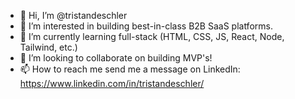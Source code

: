 - 👋 Hi, I’m @tristandeschler
- 👀 I’m interested in building best-in-class B2B SaaS platforms.
- 🌱 I’m currently learning full-stack (HTML, CSS, JS, React, Node, Tailwind, etc.)
- 💞️ I’m looking to collaborate on building MVP's!
- 📫 How to reach me send me a message on LinkedIn: https://www.linkedin.com/in/tristandeschler/

<!---
tristandeschler/tristandeschler is a ✨ special ✨ repository because its `README.md` (this file) appears on your GitHub profile.
You can click the Preview link to take a look at your changes.
--->
